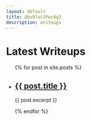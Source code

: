 ```yaml
---
layout: default
title: Abs0lut3Pwn4g3
description: writeups
---
```

<h1>Latest Writeups</h1>

<ul>
  {% for post in site.posts %}
    <li>
      <h2><a href="http://abs0lut3pwn4g3.cf/writeups{{post.url}}">{{ post.title }}</a></h2>
      <p>{{ post.excerpt }}</p>
    </li>
  {% endfor %}
</ul>
